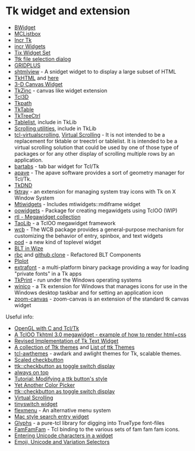 Tk widget and extension
=====

* [BWidget](https://core.tcl.tk/bwidget/home)
* [MCListbox](https://core.tcl.tk/mclistbox/home)
* [Incr Tk](https://core.tcl.tk/itk)
* [incr Widgets](https://core.tcl.tk/iwidgets)
* [Tix Widget Set](http://sourceforge.net/projects/tix/)
* [Ttk file selection dialog](http://chiselapp.com/user/schelte/repository/fsdialog/home)
* [GRIDPLUS](http://www.satisoft.com/tcltk/gridplus2/)
* [shtmlview](https://wiki.tcl-lang.org/page/shtmlview) - A snidget widget to
to display a large subset of HTML
* [TkHTML](http://tkhtml.tcl.tk/) and [here](https://github.com/olebole/tkhtml3)
* [3-D Canvas Widget](http://3dcanvas.tcl.tk/index.html/doc/tip/doc/index.wiki)
* [TkZinc](https://github.com/asb-capfan/TkZinc) - canvas like widget extension
* [Tcl3D](http://www.tcl3d.org/)
* [Tkpath](http://chiselapp.com/user/rene/repository/tkpath/index)
* [TkTable](https://sourceforge.net/projects/tktable/)
* [TkTreeCtrl](http://tktreectrl.sourceforge.net/)
* [Tablelist](http://www.nemethi.de/tablelist/index.html), include in TkLib
* [Scrolling utilities](http://www.nemethi.de/scrollutil/index.html), include in TkLib
* [tcl-virtualscrolling](https://sourceforge.net/projects/tcl-virtualscrolling/), 
[Virtual Scrolling](https://wiki.tcl-lang.org/page/Virtual+Scrolling) - It is not intended to 
be a replacement for tktable or treectrl or tablelist. It is intended to be a virtual scrolling 
solution that could be used by one of those type of packages or for any other display of 
scrolling multiple rows by an application.
* [bartabs](https://github.com/aplsimple/bartabs) - tab bar widget for Tcl/Tk
* [apave](https://aplsimple.github.io/en/tcl/pave/index.html) - The apave software
provides a sort of geometry manager for Tcl/Tk.
* [TkDND](https://github.com/petasis/tkdnd)
* [tktray](https://wiki.tcl.tk/5972) - an extension for managing system tray icons with Tk on X Window System
* [Mtiwidgets](https://wiki.tcl.tk/6237) - Includes mtiwidgets::mdiframe widget
* [oowidgets](https://github.com/mittelmark/oowidgets) - Package for creating megawidgets
using TclOO (WIP)
* [rtl - Megawidget collection](https://sourceforge.net/projects/gestaltitems/)
* [TaoLib](http://fossil.etoyoc.com/fossil/taolib/index) - a TclOO megawidget framework
* [wcb](http://www.nemethi.de/) - The WCB package provides a general-purpose
mechanism for customizing the behavior of entry, spinbox, and text widgets
* [pod](https://wiki.tcl.tk/19773) - a new kind of toplevel widget
* [BLT in Wize](http://pdqi.com/w/pw/pdqi/Wize/Blt)
* [rbc](https://sourceforge.net/projects/rbctoolkit) and
[github clone](https://github.com/apnadkarni/rbctoolkit) - Refactored BLT Components
* [Plplot](http://plplot.sourceforge.net/)
* [extrafont](https://wiki.tcl.tk/48903) - a multi-platform binary package providing a way
for loading "private fonts" in a Tk apps
* [TkPrint](http://pages.videotron.com/cclients/files/tkprint1.1.html) - run under the Windows
operating systems
* [winico](http://tktable.sourceforge.net/) - a Tk extension for Windows that
manages icons for use in the Windows desktop taskbar and for setting an application icon
* [zoom-canvas](https://wiki.tcl-lang.org/page/zoom%2Dcanvas) - zoom-canvas is an
extension of the standard tk canvas widget

Useful info:

* [OpenGL with C and Tcl/Tk](https://codeplea.com/opengl-with-c-and-tcl-tk)
* [A TclOO Tkhtml 3.0 megawidget - example of how to render html+css](https://wiki.tcl.tk/48458)
* [Revised Implementation of Tk Text Widget](http://scidb.sourceforge.net/tk/revised-text-widget.html)
* [A collection of Ttk themes](http://chiselapp.com/user/sgolovan/repository/ttk-themes/home) and
[List of ttk Themes](https://wiki.tcl.tk/48689)
* [tcl-awthemes](https://sourceforge.net/projects/tcl-awthemes/) -
awdark and awlight themes for Tk, scalable themes. 
* [Scaled checkbutton](https://wiki.tcl.tk/44212)
* [ttk::checkbutton as toggle switch display](https://wiki.tcl.tk/44059)
* [always on top](https://wiki.tcl.tk/3014)
* [Tutorial: Modifying a ttk button's style](https://wiki.tcl.tk/54685)
* [Yet Another Color Picker](https://wiki.tcl.tk/48722)
* [ttk::checkbutton as toggle switch display](https://wiki.tcl.tk/44059)
* [Virtual Scrolling](https://wiki.tcl.tk/40544)
* [tinyswitch widget](https://wiki.tcl.tk/55429)
* [flexmenu](https://wiki.tcl.tk/55568) - An alternative menu system
* [Mac style search entry widget](https://wiki.tcl.tk/18188)
* [Glyphs](https://wiki.tcl.tk/37854) - a pure-tcl library for digging into TrueType font-files
* [FamFamFam](https://core.tcl.tk/akupries/famfamfam/index) - Tcl binding to the various sets of fam fam fam icons.
* [Entering Unicode characters in a widget](https://wiki.tcl-lang.org/page/Entering+Unicode+characters+in+a+widget)
* [Emoji, Unicode and Variation Selectors](https://wiki.tcl-lang.org/page/Emoji%2C+Unicode+and+Variation+Selectors)

